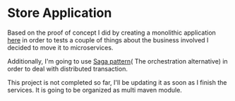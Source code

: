 # Store Application

Based on the proof of concept I did by creating a monolithic application [here](https://github.com/luisbirchenz/spring_store) in order 
to tests a couple of things about the business involved I decided to move it to microservices. 

Additionally, I'm going to use [Saga pattern](https://microservices.io/patterns/data/saga.html)( The orchestration alternative) in order to
deal with distributed transaction.

This project is not completed so far, I'll be updating it as soon as I finish the services. It is going to be organized as multi maven module.

   